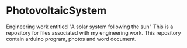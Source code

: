 # PhotovoltaicSystem
Engineering work entitled "A solar system following the sun"
This is a repository for files associated with my engineering work. This repository contain arduino program, photos and word document.

